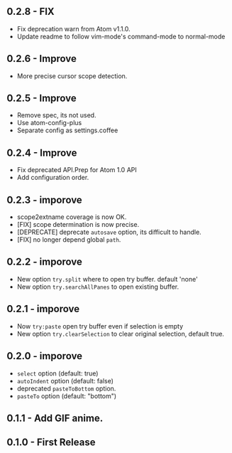 ## 0.2.8 - FIX
* Fix deprecation warn from Atom v1.1.0.
* Update readme to follow vim-mode's command-mode to normal-mode

## 0.2.6 - Improve
* More precise cursor scope detection.

## 0.2.5 - Improve
* Remove spec, its not used.
* Use atom-config-plus
* Separate config as settings.coffee

## 0.2.4 - Improve
* Fix deprecated API.Prep for Atom 1.0 API
* Add configuration order.

## 0.2.3 - imporove
* scope2extname coverage is now OK.
* [FIX] scope determination is now precise.
* [DEPRECATE] deprecate `autosave` option, its difficult to handle.
* [FIX] no longer depend global `path`.

## 0.2.2 - imporove
* New option `try.split` where to open try buffer. default 'none'
* New option `try.searchAllPanes` to open existing buffer.

## 0.2.1 - imporove
* Now `try:paste` open try buffer even if selection is empty
* New option `try.clearSelection` to clear original selection, default true.

## 0.2.0 - imporove
* `select` option (default: true)
* `autoIndent` option (default: false)
* deprecated `pasteToBottom` option.
* `pasteTo` option (default: "bottom")

## 0.1.1 - Add GIF anime.
## 0.1.0 - First Release

